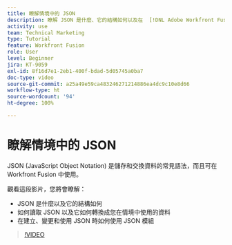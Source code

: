 ```yaml
---
title: 瞭解情境中的 JSON
description: 瞭解 JSON 是什麼、它的結構如何以及在  [!DNL Adobe Workfront Fusion] 中如何將 JSON 轉換為您在情境中使用的資料。
activity: use
team: Technical Marketing
type: Tutorial
feature: Workfront Fusion
role: User
level: Beginner
jira: KT-9059
exl-id: 8f16d7e1-2eb1-400f-bdad-5d05745a0ba7
doc-type: video
source-git-commit: a25a49e59ca483246271214886ea4dc9c10e8d66
workflow-type: ht
source-wordcount: '94'
ht-degree: 100%

---
```


# 瞭解情境中的 JSON

JSON (JavaScript Object Notation) 是儲存和交換資料的常見語法，而且可在 Workfront Fusion 中使用。

觀看這段影片，您將會瞭解：

* JSON 是什麼以及它的結構如何
* 如何讀取 JSON 以及它如何轉換成您在情境中使用的資料
* 在建立、變更和使用 JSON 時如何使用 JSON 模組

>[!VIDEO](https://video.tv.adobe.com/v/335300/?quality=12&learn=on)
